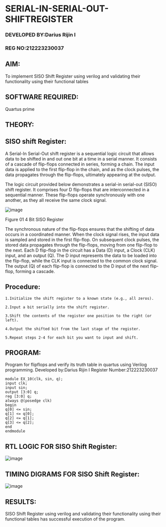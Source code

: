 # SERIAL-IN-SERIAL-OUT-SHIFTREGISTER
### DEVELOPED BY:Darius Rijin I
### REG NO:212223230037
## AIM:

To implement  SISO Shift Register using verilog and validating their functionality using their functional tables

## SOFTWARE REQUIRED:

Quartus prime

## THEORY:

## SISO shift Register:

A Serial-In Serial-Out shift register is a sequential logic circuit that allows data to be shifted in and out one bit at a time in a serial manner. It consists of a cascade of flip-flops connected in series, forming a chain. The input data is applied to the first flip-flop in the chain, and as the clock pulses, the data propagates through the flip-flops, ultimately appearing at the output.

The logic circuit provided below demonstrates a serial-in serial-out (SISO) shift register. It comprises four D flip-flops that are interconnected in a sequential manner. These flip-flops operate synchronously with one another, as they all receive the same clock signal.

![image](https://github.com/naavaneetha/SERIAL-IN-SERIAL-OUT-SHIFTREGISTER/assets/154305477/e81c4072-37f9-46c6-8145-566764b74c3a)

Figure 01 4 Bit SISO Register

The synchronous nature of the flip-flops ensures that the shifting of data occurs in a coordinated manner. When the clock signal rises, the input data is sampled and stored in the first flip-flop. On subsequent clock pulses, the stored data propagates through the flip-flops, moving from one flip-flop to the next.
Each D flip-flop in the circuit has a Data (D) input, a Clock (CLK) input, and an output (Q). The D input represents the data to be loaded into the flip-flop, while the CLK input is connected to the common clock signal. The output (Q) of each flip-flop is connected to the D input of the next flip-flop, forming a cascade.

## Procedure:

```
1.Initialize the shift register to a known state (e.g., all zeros).

2.Input a bit serially into the shift register.

3.Shift the contents of the register one position to the right (or left).

4.Output the shifted bit from the last stage of the register.

5.Repeat steps 2-4 for each bit you want to input and shift.
```

## PROGRAM:

Program for flipflops and verify its truth table in quartus using Verilog programming.
Developed by:Darius Rijin I
Register Number:212223230037
```
module EX_10(clk, sin, q);
input clk;
input sin;
output [3:0] q;
reg [3:0] q;
always @(posedge clk)
begin
q[0] <= sin;
q[1] <= q[0];
q[2] <= q[1];
q[3] <= q[2];
end
endmodule
```

## RTL LOGIC FOR SISO Shift Register:

![image](https://github.com/DariusRijin07/SERIAL-IN-SERIAL-OUT-SHIFTREGISTER/assets/138849120/f2cbfa88-7101-4d0f-94f4-812a29b76dfd)


## TIMING DIGRAMS FOR SISO Shift Register:

![image](https://github.com/DariusRijin07/SERIAL-IN-SERIAL-OUT-SHIFTREGISTER/assets/138849120/1b306d14-f239-4fcd-8e31-90990d84ea38)



## RESULTS:
SISO Shift Register using verilog and validating their functionality using their functional tables has successful execution of the program.

